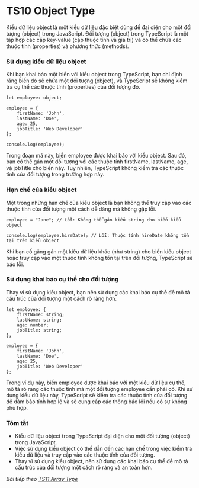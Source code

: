 # TS10 Object Type

Kiểu dữ liệu object là một kiểu dữ liệu đặc biệt dùng để đại diện cho một đối tượng (object) trong JavaScript. Đối tượng (object) trong TypeScript là một tập hợp các cặp key-value (cặp thuộc tính và giá trị) và có thể chứa các thuộc tính (properties) và phương thức (methods).

### Sử dụng kiểu dữ liệu object

Khi bạn khai báo một biến với kiểu object trong TypeScript, bạn chỉ định rằng biến đó sẽ chứa một đối tượng (object), và TypeScript sẽ không kiểm tra cụ thể các thuộc tính (properties) của đối tượng đó.

```
let employee: object;

employee = {
    firstName: 'John',
    lastName: 'Doe',
    age: 25,
    jobTitle: 'Web Developer'
};

console.log(employee);
```

Trong đoạn mã này, biến employee được khai báo với kiểu object. Sau đó, bạn có thể gán một đối tượng với các thuộc tính firstName, lastName, age, và jobTitle cho biến này. Tuy nhiên, TypeScript không kiểm tra các thuộc tính của đối tượng trong trường hợp này.

### Hạn chế của kiểu object

Một trong những hạn chế của kiểu object là bạn không thể truy cập vào các thuộc tính của đối tượng một cách dễ dàng mà không gặp lỗi.

```
employee = "Jane"; // Lỗi: Không thể gán kiểu string cho biến kiểu object

console.log(employee.hireDate); // Lỗi: Thuộc tính hireDate không tồn tại trên kiểu object
```

Khi bạn cố gắng gán một kiểu dữ liệu khác (như string) cho biến kiểu object hoặc truy cập vào một thuộc tính không tồn tại trên đối tượng, TypeScript sẽ báo lỗi.

### Sử dụng khai báo cụ thể cho đối tượng

Thay vì sử dụng kiểu object, bạn nên sử dụng các khai báo cụ thể để mô tả cấu trúc của đối tượng một cách rõ ràng hơn.

```
let employee: {
    firstName: string;
    lastName: string;
    age: number;
    jobTitle: string;
};

employee = {
    firstName: 'John',
    lastName: 'Doe',
    age: 25,
    jobTitle: 'Web Developer'
};
```

Trong ví dụ này, biến employee được khai báo với một kiểu dữ liệu cụ thể, mô tả rõ ràng các thuộc tính mà một đối tượng employee cần phải có. Khi sử dụng kiểu dữ liệu này, TypeScript sẽ kiểm tra các thuộc tính của đối tượng để đảm bảo tính hợp lệ và sẽ cung cấp các thông báo lỗi nếu có sự không phù hợp.

### Tóm tắt
- Kiểu dữ liệu object trong TypeScript đại diện cho một đối tượng (object) trong JavaScript.
- Việc sử dụng kiểu object có thể dẫn đến các hạn chế trong việc kiểm tra kiểu dữ liệu và truy cập vào các thuộc tính của đối tượng.
- Thay vì sử dụng kiểu object, nên sử dụng các khai báo cụ thể để mô tả cấu trúc của đối tượng một cách rõ ràng và an toàn hơn.

*Bài tiếp theo [TS11 Array Type](/session/session_011_ts_array.md)*